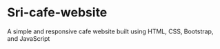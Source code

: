 # Sri-cafe-website
A simple and responsive cafe website built using HTML, CSS, Bootstrap, and JavaScript
